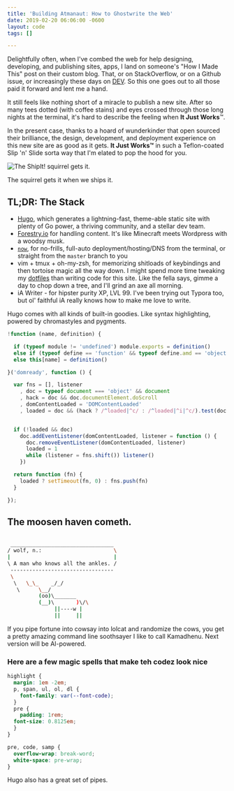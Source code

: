 ```yaml
---
title: 'Building Atmanaut: How to Ghostwrite the Web'
date: 2019-02-20 06:06:00 -0600
layout: code
tags: []

---
```

Delightfully often, when I've combed the web for help designing, developing, and publishing sites, apps, I land on someone's "How I Made This" post on their custom blog. That, or on StackOverflow, or on a Github issue, or increasingly these days on [DEV](dev.to). So this one goes out to all those paid it forward and lent me a hand.

It still feels like nothing short of a miracle to publish a new site. After so many tees dotted (with coffee stains) and eyes crossed through those long nights at the terminal, it's hard to describe the feeling when **It Just Works**™.

In the present case, thanks to a hoard of wunderkinder that open sourced their brilliance, the design, development, and deployment experience on this new site are as good as it gets. **It Just Works™** in such a Teflon-coated Slip 'n' Slide sorta way that I'm elated to pop the hood for you.

![The ShipIt! squirrel gets it.](/img/ship-it-squirrel.jpg)

The squirrel gets it when we ships it.

## TL;DR: The Stack

* [Hugo](https://gohugo.io/about/ "Hugo"), which generates a lightning-fast, theme-able static site with plenty of Go power, a thriving community, and a stellar dev team.
* [Forestry.io](https://forestry.io) for handling content. It's like Minecraft meets Wordpress with a woodsy musk.
* [`now`](https://zeit.co/now), for no-frills, full-auto deployment/hosting/DNS from the terminal, or straight from the `master` branch to you
* vim + tmux + oh-my-zsh, for memorizing shitloads of keybindings and then tortoise magic all the way down. I might spend more time tweaking my [dotfiles](https://github.com/krry/dot/ "dotfiles") than writing code for this site. Like the fella says, gimme a day to chop down a tree, and I'll grind an axe all morning.
* iA Writer - for hipster purity XP, LVL 99. I've been trying out Typora too, but ol' faithful iA really knows how to make me love to write.

Hugo comes with all kinds of built-in goodies. Like syntax highlighting, powered by chromastyles and pygments.

``` js
!function (name, definition) {

  if (typeof module != 'undefined') module.exports = definition()
  else if (typeof define == 'function' && typeof define.amd == 'object') define(definition)
  else this[name] = definition()

}('domready', function () {

  var fns = [], listener
    , doc = typeof document === 'object' && document
    , hack = doc && doc.documentElement.doScroll
    , domContentLoaded = 'DOMContentLoaded'
    , loaded = doc && (hack ? /^loaded|^c/ : /^loaded|^i|^c/).test(doc.readyState)


  if (!loaded && doc)
    doc.addEventListener(domContentLoaded, listener = function () {
      doc.removeEventListener(domContentLoaded, listener)
      loaded = 1
      while (listener = fns.shift()) listener()
    })

  return function (fn) {
    loaded ? setTimeout(fn, 0) : fns.push(fn)
  }

});
```

## The moosen haven cometh.

``` sh

 _________________________________
/ wolf, n.:                       \
|                                 |
\ A man who knows all the ankles. /
 ---------------------------------
 \
  \   \_\_    _/_/
   \      \__/
          (oo)\_______
          (__)\       )\/\
               ||----w |
               ||     ||
```

If you pipe fortune into cowsay into lolcat and randomize the cows, you get a pretty amazing command line soothsayer I like to call Kamadhenu. Next version will be AI-powered.

### Here are a few magic spells that make teh codez look nice

``` css
highlight {
  margin: 1em -2em;
  p, span, ul, ol, dl {
    font-family: var(--font-code);
  }
  pre {
    padding: 1rem;
  font-size: 0.8125em;
  }
}

pre, code, samp {
  overflow-wrap: break-word;
  white-space: pre-wrap;
}
```

Hugo also has a great set of pipes.
